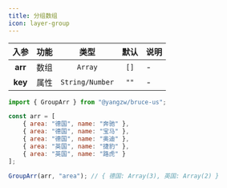 ```yaml
---
title: 分组数组
icon: layer-group
---
```


入参|功能|类型|默认|说明
:-:|:-:|:-:|:-:|-
**arr**|数组|`Array`|`[]`|-
**key**|属性|`String/Number`|`""`|-

```js
import { GroupArr } from "@yangzw/bruce-us";

const arr = [
	{ area: "德国", name: "奔驰" },
	{ area: "德国", name: "宝马" },
	{ area: "德国", name: "奥迪" },
	{ area: "英国", name: "捷豹" },
	{ area: "英国", name: "路虎" }
];

GroupArr(arr, "area"); // { 德国: Array(3), 英国: Array(2) }
```